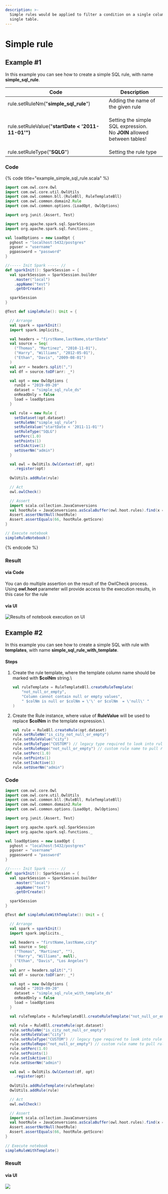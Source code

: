 ```yaml
---
description: >-
  Simple rules would be applied to filter a condition on a single column in a
  single table.
---
```


# Simple rule

## Example #1

In this example you can see how to create a simple SQL rule, with name **simple\_sql\_rule**.

| Code                                              | Description                                                                                   |
| ------------------------------------------------- | --------------------------------------------------------------------------------------------- |
| rule.setRuleNm("**simple\_sql\_rule**")           | Adding the name of the given rule                                                             |
| rule.setRuleValue("**startDate < '2011-11-01'")** | <p>Setting the simple SQL expression.<br>No <strong>JOIN</strong> allowed between tables!</p> |
| rule.setRuleType("**SQLG**")                      | Setting the rule type                                                                         |

### Code

{% code title="example_simple_sql_rule.scala" %}
```scala
import com.owl.core.Owl
import com.owl.core.util.OwlUtils
import com.owl.common.bll.{RuleBll, RuleTemplateBll}
import com.owl.common.domain2.Rule
import com.owl.common.options.{LoadOpt, OwlOptions}

import org.junit.{Assert, Test}

import org.apache.spark.sql.SparkSession
import org.apache.spark.sql.functions._

val loadOptions = new LoadOpt {
  pghost = "localhost:5432/postgres"
  pguser = "username"
  pgpassword = "password"
}

//----- Init Spark ----- //
def sparkInit(): SparkSession = {
  val sparkSession = SparkSession.builder
    .master("local")
    .appName("test")
    .getOrCreate()

  sparkSession
}

@Test def simpleRule(): Unit = {

  // Arrange
  val spark = sparkInit()
  import spark.implicits._

  val headers = "firstName,lastName,startDate"
  val source = Seq(
    ("Thomas", "Martinez", "2010-11-01"),
    ("Harry", "Williams", "2012-05-01"),
    ("Ethan", "Davis", "2009-08-01")
  )
  val arr = headers.split(",")
  val df = source.toDF(arr: _*)

  val opt = new OwlOptions {
    runId = "2019-09-20"
    dataset = "simple_sql_rule_ds"
    onReadOnly = false
    load = loadOptions
  }

  val rule = new Rule {
    setDataset(opt.dataset)
    setRuleNm("simple_sql_rule")
    setRuleValue("startDate < '2011-11-01'")
    setRuleType("SQLG")
    setPerc(1.0)
    setPoints(1)
    setIsActive(1)
    setUserNm("admin")
  }

  val owl = OwlUtils.OwlContext(df, opt)
    .register(opt)
  
  OwlUtils.addRule(rule)

  // Act
  owl.owlCheck()

  // Assert
  import scala.collection.JavaConversions
  val hootRule = JavaConversions.asScalaBuffer(owl.hoot.rules).find(x => rule.getRuleNm.equals(x.getRuleNm)).orNull
  Assert.assertNotNull(hootRule)
  Assert.assertEquals(66, hootRule.getScore)
}

// Execute notebook
simpleRuleNotebook()
```
{% endcode %}

### Result

#### via Code

You can do multiple assertion on the result of the OwlCheck process.\
Using **owl.hoot** parameter will provide access to the execution results, in this case for the rule&#x20;

#### via UI

![Results of notebook execution on UI](<../../../../../.gitbook/assets/image (11).png>)

## Example #2

In this example you can see how to create a simple SQL with rule with **templates**, with name **simple\_sql\_rule\_with\_template**.

#### Steps

1.  Create the rule template, where the template column name should be marked with **$colNm** string.\


    ```scala
    val ruleTemplate = RuleTemplateBll.createRuleTemplate(
        "not_null_or_empty",
        "Column cannot contain null or empty values", 
        " $colNm is null or $colNm = \'\' or $colNm  = \'null\' "
    )
    ```
2.  Create the Rule instance, where value of **RuleValue** will be used to replace **$colNm** in the template expression.\


    ```scala
    val rule = RuleBll.createRule(opt.dataset)
    rule.setRuleNm("is_city_not_null_or_empty")
    rule.setRuleValue("city")
    rule.setRuleType("CUSTOM") // legacy type required to look into rule repo
    rule.setRuleRepo("not_null_or_empty") // custom rule name to pull rule value from rule repo
    rule.setPerc(1.0)
    rule.setPoints(1)
    rule.setIsActive(1)
    rule.setUserNm("admin")
    ```

### Code

```scala
import com.owl.core.Owl
import com.owl.core.util.OwlUtils
import com.owl.common.bll.{RuleBll, RuleTemplateBll}
import com.owl.common.domain2.Rule
import com.owl.common.options.{LoadOpt, OwlOptions}

import org.junit.{Assert, Test}

import org.apache.spark.sql.SparkSession
import org.apache.spark.sql.functions._

val loadOptions = new LoadOpt {
  pghost = "localhost:5432/postgres"
  pguser = "username"
  pgpassword = "password"
}

//----- Init Spark ----- //
def sparkInit(): SparkSession = {
  val sparkSession = SparkSession.builder
    .master("local")
    .appName("test")
    .getOrCreate()

  sparkSession
}

@Test def simpleRuleWithTemplate(): Unit = {

  // Arrange
  val spark = sparkInit()
  import spark.implicits._

  val headers = "firstName,lastName,city"
  val source = Seq(
    ("Thomas", "Martinez", ""),
    ("Harry", "Williams", null),
    ("Ethan", "Davis", "Los Angeles")
  )
  val arr = headers.split(",")
  val df = source.toDF(arr: _*)

  val opt = new OwlOptions {
    runId = "2019-09-20"
    dataset = "simple_sql_rule_with_template_ds"
    onReadOnly = false
    load = loadOptions
  }

  val ruleTemplate = RuleTemplateBll.createRuleTemplate("not_null_or_empty","Column cannot contain null or empty values", " $colNm is null or $colNm = \'\' or $colNm  = \'null\' ")

  val rule = RuleBll.createRule(opt.dataset)
  rule.setRuleNm("is_city_not_null_or_empty")
  rule.setRuleValue("city")
  rule.setRuleType("CUSTOM") // legacy type required to look into rule repo
  rule.setRuleRepo("not_null_or_empty") // custom rule name to pull rule value from rule repo
  rule.setPerc(1.0)
  rule.setPoints(1)
  rule.setIsActive(1)
  rule.setUserNm("admin")

  val owl = OwlUtils.OwlContext(df, opt)
    .register(opt)
  
  OwlUtils.addRuleTemplate(ruleTemplate)
  OwlUtils.addRule(rule)

  // Act
  owl.owlCheck()

  // Assert
  import scala.collection.JavaConversions
  val hootRule = JavaConversions.asScalaBuffer(owl.hoot.rules).find(x => rule.getRuleNm.equals(x.getRuleNm)).orNull
  Assert.assertNotNull(hootRule)
  Assert.assertEquals(66, hootRule.getScore)
}  
  
// Execute notebook
simpleRuleWithTemplate()
```

### Result

#### via UI

![](<../../../../../.gitbook/assets/image (12).png>)
